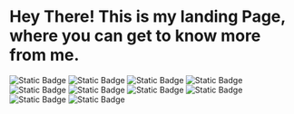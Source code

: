 # Hey There! This is my landing Page, where you can get to know more from me.


![Static Badge](https://img.shields.io/badge/HTML-white?style=for-the-badge&logo=html5&logoColor=white&color=%23FB6136)  ![Static Badge](https://img.shields.io/badge/CSS-white?style=for-the-badge&logo=css3&logoColor=white&color=%2336CAFB) ![Static Badge](https://img.shields.io/badge/JavaScript-white?style=for-the-badge&logo=javascript&logoColor=white&color=%23C7A80D) ![Static Badge](https://img.shields.io/badge/-ReactJs-61DAFB?logo=react&logoColor=white&style=for-the-badge) ![Static Badge](https://img.shields.io/badge/TypeScript-white?style=for-the-badge&logo=typescript&logoColor=white&color=%237C63FC) ![Static Badge](https://img.shields.io/badge/MongoDB-4EA94B?style=for-the-badge&logo=mongodb&logoColor=white)  ![Static Badge](https://img.shields.io/badge/NodejS-white?style=for-the-badge&logo=node.js&logoColor=white&color=%2303962D) ![Static Badge](https://img.shields.io/badge/PostgreSQL-white?style=for-the-badge&logo=postgresql&logoColor=white&color=%23038796) ![Static Badge](https://img.shields.io/badge/GIT-white?style=for-the-badge&logo=git&logoColor=white&color=%230D1321) ![Static Badge](https://img.shields.io/badge/GITHUB-white?style=for-the-badge&logo=github&logoColor=white&color=%230D1321)

  
